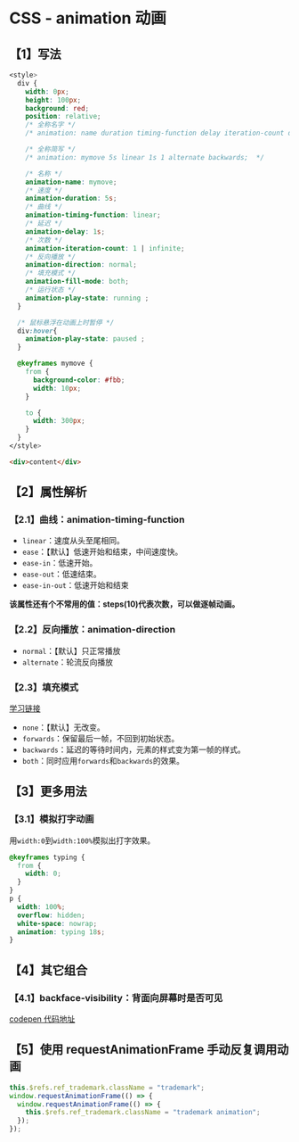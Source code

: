 # CSS - animation 动画

## 【1】写法

```css
<style>
  div {
    width: 0px;
    height: 100px;
    background: red;
    position: relative;
    /* 全称名字 */
    /* animation: name duration timing-function delay iteration-count direction fill-mode;  */

    /* 全称简写 */
    /* animation: mymove 5s linear 1s 1 alternate backwards;  */

    /* 名称 */
    animation-name: mymove;
    /* 速度 */
    animation-duration: 5s;
    /* 曲线 */
    animation-timing-function: linear;
    /* 延迟 */
    animation-delay: 1s;
    /* 次数 */
    animation-iteration-count: 1 | infinite;
    /* 反向播放 */
    animation-direction: normal;
    /* 填充模式 */
    animation-fill-mode: both;
    /* 运行状态 */
    animation-play-state: running ;
  }

  /* 鼠标悬浮在动画上时暂停 */
  div:hover{
    animation-play-state: paused ;
  }

  @keyframes mymove {
    from {
      background-color: #fbb;
      width: 10px;
    }

    to {
      width: 300px;
    }
  }
</style>
```

```html
<div>content</div>
```

## 【2】属性解析

### 【2.1】曲线：animation-timing-function

- `linear`：速度从头至尾相同。
- `ease`：【默认】低速开始和结束，中间速度快。
- `ease-in`：低速开始。
- `ease-out`：低速结束。
- `ease-in-out`：低速开始和结束

**该属性还有个不常用的值：steps(10)代表次数，可以做逐帧动画。**

### 【2.2】反向播放：animation-direction

- `normal`：【默认】只正常播放
- `alternate`：轮流反向播放

### 【2.3】填充模式

[学习链接](https://www.w3cplus.com/css3/understanding-css-animation-fill-mode-property.html)

- `none`：【默认】无改变。
- `forwards`：保留最后一帧，不回到初始状态。
- `backwards`：延迟的等待时间内，元素的样式变为第一帧的样式。
- `both`：同时应用`forwards`和`backwards`的效果。

## 【3】更多用法

### 【3.1】模拟打字动画

用`width:0`到`width:100%`模拟出打字效果。

```css
@keyframes typing {
  from {
    width: 0;
  }
}
p {
  width: 100%;
  overflow: hidden;
  white-space: nowrap;
  animation: typing 18s;
}
```

## 【4】其它组合

### 【4.1】backface-visibility：背面向屏幕时是否可见

[codepen 代码地址](https://codepen.io/firefly1984982452/pen/WNdrNow)

## 【5】使用 requestAnimationFrame 手动反复调用动画

```js
this.$refs.ref_trademark.className = "trademark";
window.requestAnimationFrame(() => {
  window.requestAnimationFrame(() => {
    this.$refs.ref_trademark.className = "trademark animation";
  });
});
```
